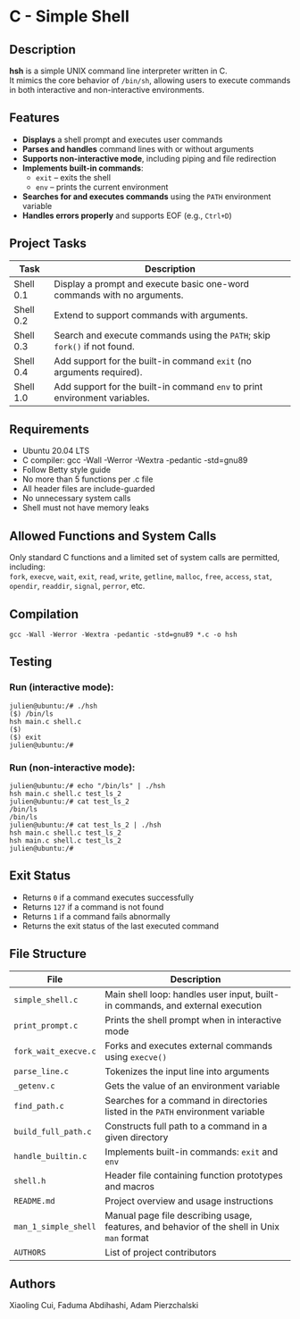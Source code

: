 # C - Simple Shell
## Description
**hsh** is a simple UNIX command line interpreter written in C.  
It mimics the core behavior of `/bin/sh`, allowing users to execute commands in both interactive and non-interactive environments.
## Features
* **Displays** a shell prompt and executes user commands  
* **Parses and handles** command lines with or without arguments  
* **Supports non-interactive mode**, including piping and file redirection  
* **Implements built-in commands**:
  * `exit` – exits the shell
  * `env` – prints the current environment
* **Searches for and executes commands** using the `PATH` environment variable  
* **Handles errors properly** and supports EOF (e.g., `Ctrl+D`)
## Project Tasks
| Task           | Description                                                                 |
|----------------|-----------------------------------------------------------------------------|
|  Shell 0.1     | Display a prompt and execute basic one-word commands with no arguments.     |
|  Shell 0.2     | Extend to support commands with arguments.                                  |
|  Shell 0.3     | Search and execute commands using the `PATH`; skip `fork()` if not found.   |
|  Shell 0.4     | Add support for the built-in command `exit` (no arguments required).        |
|  Shell 1.0     | Add support for the built-in command `env` to print environment variables.  |
## Requirements
* Ubuntu 20.04 LTS
* C compiler: gcc -Wall -Werror -Wextra -pedantic -std=gnu89
* Follow Betty style guide
* No more than 5 functions per .c file
* All header files are include-guarded
* No unnecessary system calls
* Shell must not have memory leaks
## Allowed Functions and System Calls
Only standard C functions and a limited set of system calls are permitted, including:  
`fork`, `execve`, `wait`, `exit`, `read`, `write`, `getline`, `malloc`, `free`, `access`, `stat`, `opendir`, `readdir`, `signal`, `perror`, etc.
## Compilation
```
gcc -Wall -Werror -Wextra -pedantic -std=gnu89 *.c -o hsh
```
## Testing
### Run (interactive mode):
```
julien@ubuntu:/# ./hsh
($) /bin/ls
hsh main.c shell.c
($)
($) exit
julien@ubuntu:/#
```
### Run (non-interactive mode):
```
julien@ubuntu:/# echo "/bin/ls" | ./hsh
hsh main.c shell.c test_ls_2
julien@ubuntu:/# cat test_ls_2
/bin/ls
/bin/ls
julien@ubuntu:/# cat test_ls_2 | ./hsh
hsh main.c shell.c test_ls_2
hsh main.c shell.c test_ls_2
julien@ubuntu:/#
```
## Exit Status
* Returns `0` if a command executes successfully
* Returns `127` if a command is not found
* Returns `1` if a command fails abnormally
* Returns the exit status of the last executed command
## File Structure
| File                   | Description                                                                                |
|------------------------|--------------------------------------------------------------------------------------------|
| `simple_shell.c`       | Main shell loop: handles user input, built-in commands, and external execution             |
| `print_prompt.c`       | Prints the shell prompt when in interactive mode                                           |
| `fork_wait_execve.c`   | Forks and executes external commands using `execve()`                                      |
| `parse_line.c`         | Tokenizes the input line into arguments                                                    |
| `_getenv.c`            | Gets the value of an environment variable                                                  |
| `find_path.c`          | Searches for a command in directories listed in the `PATH` environment variable            |
| `build_full_path.c`    | Constructs full path to a command in a given directory                                     |
| `handle_builtin.c`     | Implements built-in commands: `exit` and `env`                                             |
| `shell.h`              | Header file containing function prototypes and macros                                      | 
| `README.md`            | Project overview and usage instructions                                                    |
| `man_1_simple_shell`   | Manual page file describing usage, features, and behavior of the shell in Unix `man` format|
| `AUTHORS`              | List of project contributors                                                               |

## Authors
Xiaoling Cui, Faduma Abdihashi, Adam Pierzchalski 
